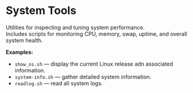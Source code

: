 # System Tools

Utilities for inspecting and tuning system performance.  
Includes scripts for monitoring CPU, memory, swap, uptime, and overall system health.

**Examples:**
- `show_os.sh` — display the current Linux release adn associated information.
- `system-info.sh` — gather detailed system information.
- `readlog.sh` — read all system logs.
